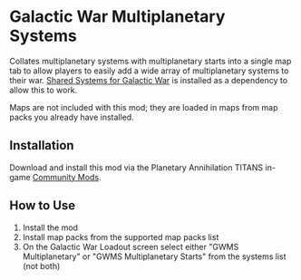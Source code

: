 # Galactic War Multiplanetary Systems

Collates multiplanetary systems with multiplanetary starts into a single map tab to allow players to easily add a wide array of multiplanetary systems to their war. [Shared Systems for Galactic War](https://forums.planetaryannihilation.com/threads/rel-shared-systems-for-galactic-war.71533/) is installed as a dependency to allow this to work.

Maps are not included with this mod; they are loaded in maps from map packs you already have installed.

## Installation

Download and install this mod via the Planetary Annihilation TITANS in-game [Community Mods](https://steamcommunity.com/sharedfiles/filedetails/?id=1417396826).

## How to Use

1. Install the mod
2. Install map packs from the supported map packs list
3. On the Galactic War Loadout screen select either "GWMS Multiplanetary" or "GWMS Multiplanetary Starts" from the systems list (not both)
